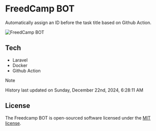 # FreedCamp BOT

Automatically assign an ID before the task title based on Github Action.

![FreedCamp BOT](https://repository-images.githubusercontent.com/737932867/7d34798b-2680-471c-b089-a78a718d3d6a)

## Tech

- Laravel
- Docker
- Github Action

> [!NOTE]  
> History last updated on Sunday, December 22nd, 2024, 6:28:11 AM

## License

The Freedcamp BOT is open-sourced software licensed under the [MIT license](https://opensource.org/licenses/MIT).
